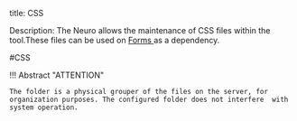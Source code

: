 title: CSS

Description: The Neuro allows the maintenance of CSS files within the tool.These files can be used on [Forms ](https://itsm.citsmartcloud.com/citsmart/pages/knowledgeBasePortal/knowledgeBasePortal.load#/knowledge/5755)as
a dependency.

#CSS


!!! Abstract "ATTENTION"

    The folder is a physical grouper of the files on the server, for organization purposes. The configured folder does not interfere  with system operation.

